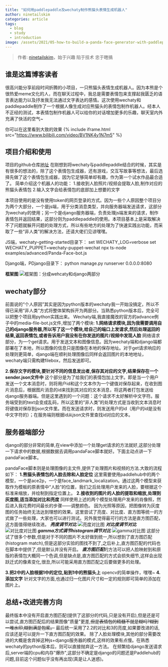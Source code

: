 ```yaml
---
title: "如何用paddlepaddle及wechaty制作熊猫头表情生成机器人"
author: ninetailskim
categories: article
tags:
  - blog
  - study
  - introduction
image: /assets/2021/05-how-to-build-a-panda-face-generator-with-paddlepaddle/shut-up-and-kiss-me.jpg
---
```


> 作者: [ninetailskim](https://github.com/ninetailskim/)，始于兴趣 陷于技术 忠于瞎搞

## 谁是这篇博客读者

很高兴能分享前段时间折腾的小项目，一只熊猫头表情生成机器人。因为本熊是个很热爱meme文化的人，而在聊天过程中，我总是需要表情包来支撑起我匮乏的语言表达能力以及抒发我无法通过文字表达的感情。这次使用wechaty和paddlepaddle制作了一个根据人像生成对应熊猫头的表情包制作机器人。经本人不正经的测试，本表情包制作机器人可以给你的对话增加更多的乐趣，聊天室内外充满了快活的空气~

你可以在这里看到大致的效果
{% include iframe.html src="https://www.bilibili.com/video/BV1NK4y1N7m5" %}

## 项目介绍和使用

项目的github仓库[地址](https://github.com/ninetailskim/PandaFaceGenerator)
在刚想到将wechaty与paddlepaddle结合的时候，其实是有很多的想法的，除了这个表情包生成器，还有游戏，交互写故事等想法，最后选择先做了这个表情包生成器，因为它足够简单却有趣，作为第一个试水作品最合适了。
简单介绍这个机器人的功能：
1.接收到人脸照片/视频会提取人脸,制作对应的熊猫头表情包
2.输入文字会给表情包的底部加上想要的文字

本项目使用的是没有使用token的网页登录的方式。因为一些个人原因整个项目分为两个大部分，一个是js端，用于分类消息类型，并向服务器端发送请求，这部分为wechaty的使用；另一个是django服务器端，负责处理js端发来的请求，制作表情包并返回结果，这部分则为paddlepaddle的使用。本项目基本上是采取解决不了问题就躲开问题的处理方式，所以有些地方的处理为了快速实践出功能，而采取了一些“非人类”的解决方法，还请大佬们见谅嘿嘿。

JS端，wechaty-getting-started目录下：
set WECHATY_LOG=verbose
set WECHATY_PUPPET=wechaty-puppet-wechat
npx ts-node examples/advanced/Panda-Face-bot.js

Django端，PDjango目录下：
python manage.py runserver 0.0.0.0:8080

**框架图**
![框架图：分成wehcaty和django两部分](/assets/2021/05-how-to-build-a-panda-face-generator-with-paddlepaddle/framework.png)

## wechaty部分

前面说的“个人原因”其实是因为python版本的wechaty我一开始没搞定，所以不得已采用“非人类”方式将整体架构拆开为两部分。当熟悉python版本后，完全可以把整个项目用python实践出来。
Wechaty端,我直接魔改的官方的advance例子中的media-file-bot.js文件,增加了两个模块:
**1.网络请求模块,因为我需要调用自己的django服务器,所以写了这一个模块,给自己的端口上发请求,然后处理返回的结果,返回表情包,或者告诉用户我没有在你发送的图片/视频中发现人脸**
网络请求部分，为一个get请求。用于发送文本和图像信息。因为wechaty端和django端都部署在了本地，所以图像的信息只是图像在本地的保存地址。对于get请求响应的处理则更简单，django端在顺利处理图像后同样会返回图片的本地地址，wechaty端只需构建filebox，然后发送即可。

**2.保存文字的模块,要针对不同的信息发出者,保存其对应的文字,结果保存在一个sender.json文件中**
这个部分是为了给我们的表情包加上文字。即是当一个用户发送一个文本消息时，则将用户id和这个文本作为一个键值对保存起来，在收到图片消息后，根据图片消息的id来找到其对应的文本消息，将这两者打包发送给django服务器端。但是这里遇到的一个问题：这个请求不太好解析中文字符。服务端受到的text会变成乱码，所以这里的“非人类”的处理方式是当收到文本消息时将键值对保存到json文件里。而在发送请求时，则发送用户的id（用户的id是没有中文字符的）；在服务端则根据id从json文件里查找id对应的文本。

## 服务器端部分

django的部分非常的简单,在view中添加一个处理get请求的方法就好,这部分处理一下请求中的数据,根据数据去调用pandaFace脚本就好。下面主动点讲一下pandaFace脚本。

pandaFace脚本则是处理图像的主文件,提供了处理图片和视频的方法.大致的流程如下：
**1.熊猫头表情包的人脸去除和人脸定位**
这里需要使用paddlehub中的两个模型，一个是ace2p，一个是face_landmark_localization。通过这两个模型来获取作为模板的原表情中“人脸”的位置，我们之后处理用户发来的人脸，要根据这个标准来缩放，并绘制到指定位置上。
**2.接收到的图片的人脸的提取和缩放,处理到灰度图,适当添加对比和亮度**
同样使用上述的两个模型处理用户发来的肖像照，然后进入我花费时间最长的步骤——调整颜色。
因为光照等原因，把图像转为灰度图的任务始终无法达到理想的效果。这里尝试了亮度、对比度、直方图等统一的方式做了一些处理，大家也可以进行测试。另外我觉得最可行的方法是直方图匹配，这方面值得继续改进。
***亮度调节对比***
![亮度对比图](/assets/2021/05-how-to-build-a-panda-face-generator-with-paddlepaddle/bright.png)
***对比度调节对比***
![对比度对比图](/assets/2021/05-how-to-build-a-panda-face-generator-with-paddlepaddle/contract.png)
***gamma方式调节histogram调节对比***
![gamma对比图](/assets/2021/05-how-to-build-a-panda-face-generator-with-paddlepaddle/gamma.png)
这部分试了很多个参数,但是对于不同的图片不太好做到统一,所以想到了直方图匹配(histogram match),但是这部分实验的图找不到了,之后补上,直方图匹配的代码也在脚本中提供了,但是默认并没有开启。
***直方图匹配***的方法可以把人脸映射到和原版的表情包大概同一个色调,但是缺点是,直方图匹配的方式会损失细节,这样会出现跃迁式的像素变化,很丑,所以可能采用直方图匹配之后要做更多的处理。

**3.把2中的人脸根据1中的定位,贴到1中的熊猫头上**
opencv的简单操作，嘿嘿~
**4.添加文字**
针对文字的方面,也通过归一化图片尺寸和一定的规则即可简单的添加在图片上。

## 总结+改进完善方向

最终版本中没有开启直方图匹配(提供了这部分的代码,只是没有开启),但是还是可以尝试,直方图匹配后的结果图像"质量"更差,~~但是表情包的精髓不就是糊吗?糊到一堆水印,糊到满是包浆。~~
最后统一采用了2.2的对比和3的亮度,如果要改进的话,应该还是可以提升一下直方图匹配的效果。
除了人脸处理模块,其他的部分需要改进的大概是舍弃掉这种js+django服务器的模式,这样的效果有点慢。在熟悉wechaty的python版本后，则可以直接抛弃这一方法。
在频繁给django发送请求后,server端的cpu和内存"爆炸",这部分不确定是django的问题还是Paddlehub的问题,目前这个问题似乎没有再出现(真是让人迷惑)。
